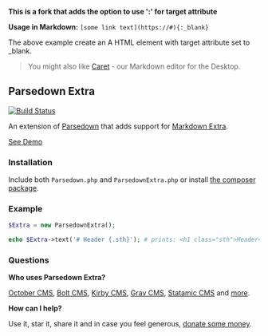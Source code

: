 **This is a fork that adds the option to use ':' for target attribute**

__Usage in Markdown:__
`[some link text](https://#){:_blank}`

The above example create an A HTML element with target attribute set to _blank.

> You might also like [Caret](http://caret.io?ref=parsedown) - our Markdown editor for the Desktop.

## Parsedown Extra

[![Build Status](https://img.shields.io/travis/erusev/parsedown-extra/master.svg?style=flat-square)](https://travis-ci.org/erusev/parsedown-extra)

An extension of [Parsedown](http://parsedown.org) that adds support for [Markdown Extra](https://michelf.ca/projects/php-markdown/extra/).

[See Demo](http://parsedown.org/extra/)

### Installation

Include both `Parsedown.php` and `ParsedownExtra.php` or install [the composer package](https://packagist.org/packages/erusev/parsedown-extra).

### Example

``` php
$Extra = new ParsedownExtra();

echo $Extra->text('# Header {.sth}'); # prints: <h1 class="sth">Header</h1>
```

### Questions

**Who uses Parsedown Extra?**

[October CMS](http://octobercms.com/), [Bolt CMS](http://bolt.cm/), [Kirby CMS](http://getkirby.com/), [Grav CMS](http://getgrav.org/), [Statamic CMS](http://www.statamic.com/) and [more](https://www.versioneye.com/php/erusev:parsedown-extra/references).

**How can I help?**

Use it, star it, share it and in case you feel generous, [donate some money](https://www.paypal.com/cgi-bin/webscr?cmd=_s-xclick&hosted_button_id=528P3NZQMP8N2).

